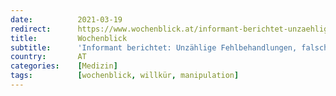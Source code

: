 ```yaml
---
date:          2021-03-19
redirect:      https://www.wochenblick.at/informant-berichtet-unzaehlige-fehlbehandlungen-falsche-todesdiagnosen/
title:         Wochenblick
subtitle:      'Informant berichtet: Unzählige Fehlbehandlungen, falsche Todesdiagnosen'
country:       AT
categories:    [Medizin]
tags:          [wochenblick, willkür, manipulation]
---
```

